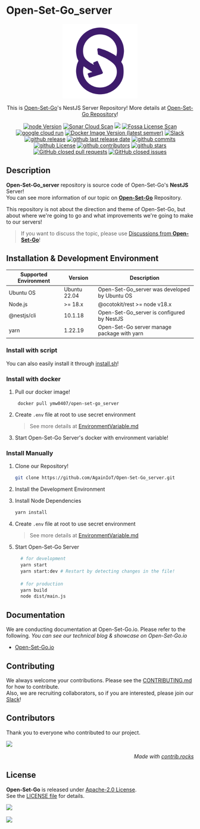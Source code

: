 # Open-Set-Go_server

<p align="center">
<a href="https://www.open-set-go.com/" target="_blank"><img src="https://github.com/AgainIoT/Open-Set-Go/raw/main/.github/images/Open-Set-Go.png" width="200" alt="Open-Set-Go Logo" /></a>
</p>

<p align="center">
  This is <a href="https://www.open-set-go.com" target="_blank">Open-Set-Go</a>'s NestJS Server Repository! More details at <a href="https://github.com/AgainIoT/Open-Set-Go">Open-Set-Go Repository</a>!
</p>

<p align="center">
  <a href="https://github/AgainIoT/Open-Set-Go"><img src="https://img.shields.io/node/v-lts/%40octokit%2Frest?logo=node.js&label=node" alt="node Version" /></a>
  <a href="https://sonarcloud.io/summary/new_code?id=AgainIoT_Open-Set-Go_server" target="_blank"><img src="https://sonarcloud.io/api/project_badges/measure?project=AgainIoT_Open-Set-Go_server&metric=alert_status" alt="Sonar Cloud Scan" /></a>
  <a href="https://github.com/AgainIoT/Open-Set-Go_server/actions/workflows/github-code-scanning/codeql"><img src="https://github.com/AgainIoT/Open-Set-Go_server/actions/workflows/github-code-scanning/codeql/badge.svg"></a>
  <a href="https://app.fossa.com/projects/git%2Bgithub.com%2FAgainIoT%2FOpen-Set-Go_server?ref=badge_shield" target="_blank"><img src="https://app.fossa.com/api/projects/git%2Bgithub.com%2FAgainIoT%2FOpen-Set-Go_server.svg?type=shield&issueType=license" alt="Fossa License Scan" /></a>
  <a href="https://github.com/AgainIoT/Open-Set-Go"><img src="https://img.shields.io/badge/cloud_run-deployed-brightgreen?logo=googlecloud" alt="google cloud run"></a>
  <a href="hhttps://hub.docker.com/repository/docker/ymw0407/open-set-go_server/general"><img alt="Docker Image Version (latest semver)" src="https://img.shields.io/docker/v/ymw0407/open-set-go_server?logo=docker&label=docker&color=brightgreen"></a>
  <a href="https://join.slack.com/t/open-set-go/shared_invite/zt-21jwlzs9g-qrajfUblcCtmCqAy0Xxj8w" target="_blank"><img src="https://img.shields.io/badge/slack-online-brightgreen.svg?logo=slack" alt="Slack"/></a>
  <a href="https://github.com/AgainIoT/Open-Set-Go_server"><img src="https://img.shields.io/github/v/release/AgainIoT/Open-Set-Go_server?logo=github" alt="github release" /></a>
  <a href="https://github.com/AgainIoT/Open-Set-Go_server"><img src="https://img.shields.io/github/release-date/AgainIoT/Open-Set-Go_server?color=blue&logo=github" alt="github last release date" /></a>
  <a href="https://github.com/AgainIoT/Open-Set-Go_server"><img src="https://img.shields.io/github/last-commit/AgainIoT/Open-Set-Go_server?logo=github&color=blue" alt="github commits" /></a>
  <a href="/LICENSE"><img src="https://img.shields.io/github/license/AgainIoT/Open-Set-Go_server?logo=github&color=blue" alt="github License" /></a>
  <a href="https://github.com/AgainIoT/Open-Set-Go_server/graphs/contributors" target="_blank"><img src="https://img.shields.io/github/contributors-anon/AgainIoT/Open-Set-Go_server?logo=github&color=blue" alt="github contributors" /></a>
  <a href="https://github.com/AgainIoT/Open-Set-Go_server"><img src="https://img.shields.io/github/stars/AgainIoT/Open-Set-Go_server?logo=github" alt="github stars" /></a>
  <a href="https://github.com/AgainIoT/Open-Set-Go_server/pulls?q=is%3Apr+is%3Aclosed"><img alt="GitHub closed pull requests" src="https://img.shields.io/github/issues-pr-closed/AgainIoT/Open-Set-Go_server?logo=github&color=blue"></a>
  <a href="https://github.com/AgainIoT/Open-Set-Go_server/issues?q=is%3Aissue+is%3Aclosed"><img alt="GitHub closed issues" src="https://img.shields.io/github/issues-closed/AgainIoT/Open-Set-Go_server?logo=github&color=blue"></a>
</p>

## Description

**Open-Set-Go_server** repository is source code of Open-Set-Go's **NestJS** Server!<br>
You can see more information of our topic on [**Open-Set-Go**](https://github.com/AgainIoT/Open-Set-Go) Repository.

This repository is not about the direction and theme of Open-Set-Go, but about where we're going to go and what improvements we're going to make to our servers!

> If you want to discuss the topic, please use [Discussions from **Open-Set-Go**](https://github.com/AgainIoT/Open-Set-Go/discussions)!

## Installation & Development Environment

| Supported Environment | Version      | Description                                   |
| --------------------- | ------------ | --------------------------------------------- |
| Ubuntu OS             | Ubuntu 22.04 | Open-Set-Go_server was developed by Ubuntu OS |
| Node.js               | >= 18.x      | @ocotokit/rest >= node v18.x                  |
| @nestjs/cli           | 10.1.18      | Open-Set-Go_server is configured by NestJS    |
| yarn                  | 1.22.19      | Open-Set-Go server manage package with yarn   |

### Install with script

You can also easily install it through [install.sh](https://github.com/AgainIoT/Open-Set-Go#installation--development-environment)!

### Install with docker

1. Pull our docker image!

   ```
    docker pull ymw0407/open-set-go_server
   ```

2. Create `.env` file at root to use secret environment

   > See more details at [EnvironmentVariable.md](https://github.com/AgainIoT/Open-Set-Go/blob/main/EnvironmentVariable.md)

3. Start Open-Set-Go Server's docker with environment variable!

### Install Manually

1. Clone our Repository!

   ```bash
   git clone https://github.com/AgainIoT/Open-Set-Go_server.git
   ```

2. Install the Development Environment

3. Install Node Dependencies
   ```bash
   yarn install
   ```
4. Create `.env` file at root to use secret environment

   > See more details at [EnvironmentVariable.md](https://github.com/AgainIoT/Open-Set-Go/blob/main/EnvironmentVariable.md)

5. Start Open-Set-Go Server

   ```bash
     # for development
     yarn start
     yarn start:dev # Restart by detecting changes in the file!

     # for production
     yarn build
     node dist/main.js
   ```

## Documentation

We are conducting documentation at Open-Set-Go.io. Please refer to the following. _You can see our technical blog & showcase on Open-Set-Go.io_

- <a href="https://docs.open-set-go.com">Open-Set-Go.io</a>

## Contributing

We always welcome your contributions. Please see the <a href="./CONTRIBUTING.md">CONTRIBUTING.md</a> for how to contribute. <br>
Also, we are recruiting collaborators, so if you are interested, please join our [Slack](https://join.slack.com/t/open-set-go/shared_invite/zt-21jwlzs9g-qrajfUblcCtmCqAy0Xxj8w)!

## Contributors

Thank you to everyone who contributed to our project.

<a href="https://github.com/AgainIoT/Open-Set-Go_server/graphs/contributors">
  <img src="https://contrib.rocks/image?repo=AgainIoT/Open-Set-Go_server"/>
</a>

_<div align=right>Made with <a href="https://contrib.rocks">contrib.rocks</a></div>_

## License

**Open-Set-Go** is released under <a href="https://www.apache.org/licenses/LICENSE-2.0">Apache-2.0 License</a>.<br>
See the <a href="./LICENSE">LICENSE file</a> for details. <br>

<a href="https://app.fossa.com/projects/git%2Bgithub.com%2FAgainIoT%2FOpen-Set-Go_server?utm_source=share_link"><img src="https://app.fossa.com/api/projects/git%2Bgithub.com%2FAgainIoT%2FOpen-Set-Go_server.svg?type=large"></a>

<a href="https://sonarcloud.io/summary/new_code?id=AgainIoT_Open-Set-Go_server"><img src="https://sonarcloud.io/images/project_badges/sonarcloud-white.svg"></a>
